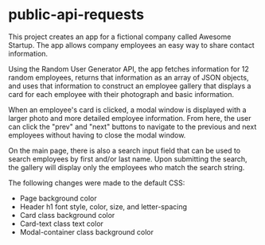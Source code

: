 # public-api-requests

This project creates an app for a fictional company called Awesome Startup.
The app allows company employees an easy way to share contact information.<br>

Using the Random User Generator API, the app fetches information for 12 random
employees, returns that information as an array of JSON objects, and uses that
information to construct an employee gallery that displays a card for each
employee with their photograph and basic information.<br>

When an employee's card is clicked, a modal window is displayed with a larger
photo and more detailed employee information. From here, the user can click the
"prev" and "next" buttons to navigate to the previous and next employees without
having to close the modal window.<br>

On the main page, there is also a search input field that can be used to search
employees by first and/or last name. Upon submitting the search, the gallery
will display only the employees who match the search string.


The following changes were made to the default CSS:<br>
- Page background color<br>
- Header h1 font style, color, size, and letter-spacing<br>
- Card class background color<br>
- Card-text class text color<br>
- Modal-container class background color
